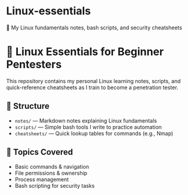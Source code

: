 # Linux-essentials
🐧 My Linux fundamentals notes, bash scripts, and security cheatsheets

# 🐧 Linux Essentials for Beginner Pentesters

This repository contains my personal Linux learning notes, scripts, and quick-reference cheatsheets as I train to become a penetration tester.  

## 📂 Structure
- `notes/` — Markdown notes explaining Linux fundamentals
- `scripts/` — Simple bash tools I write to practice automation
- `cheatsheets/` — Quick lookup tables for commands (e.g., Nmap)

## 🧠 Topics Covered
- Basic commands & navigation
- File permissions & ownership
- Process management
- Bash scripting for security tasks
